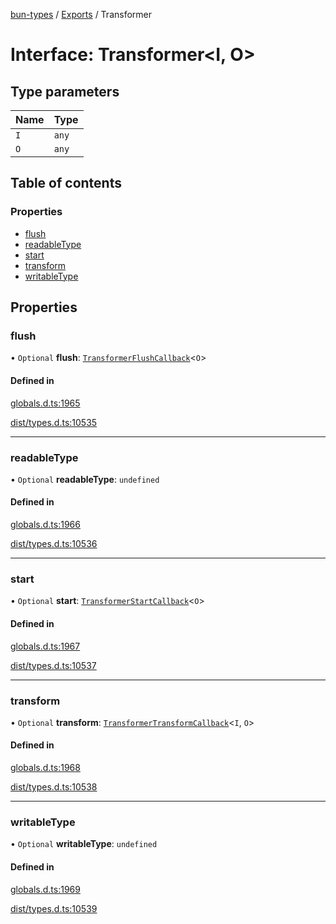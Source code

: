 [bun-types](https://github.com/oven-sh/bun-types/blob/master/api-docs/README.md) / [Exports](https://github.com/oven-sh/bun-types/blob/master/api-docs/modules.md) / Transformer

# Interface: Transformer<I, O\>

## Type parameters

| Name | Type |
| :------ | :------ |
| `I` | `any` |
| `O` | `any` |

## Table of contents

### Properties

- [flush](https://github.com/oven-sh/bun-types/blob/master/api-docs/interfaces/Transformer.md#flush)
- [readableType](https://github.com/oven-sh/bun-types/blob/master/api-docs/interfaces/Transformer.md#readabletype)
- [start](https://github.com/oven-sh/bun-types/blob/master/api-docs/interfaces/Transformer.md#start)
- [transform](https://github.com/oven-sh/bun-types/blob/master/api-docs/interfaces/Transformer.md#transform)
- [writableType](https://github.com/oven-sh/bun-types/blob/master/api-docs/interfaces/Transformer.md#writabletype)

## Properties

### flush

• `Optional` **flush**: [`TransformerFlushCallback`](https://github.com/oven-sh/bun-types/blob/master/api-docs/interfaces/TransformerFlushCallback.md)<`O`\>

#### Defined in

[globals.d.ts:1965](https://github.com/valgaze/bun-types/blob/6f8dbf8/globals.d.ts#L1965)

[dist/types.d.ts:10535](https://github.com/valgaze/bun-types/blob/6f8dbf8/dist/types.d.ts#L10535)

___

### readableType

• `Optional` **readableType**: `undefined`

#### Defined in

[globals.d.ts:1966](https://github.com/valgaze/bun-types/blob/6f8dbf8/globals.d.ts#L1966)

[dist/types.d.ts:10536](https://github.com/valgaze/bun-types/blob/6f8dbf8/dist/types.d.ts#L10536)

___

### start

• `Optional` **start**: [`TransformerStartCallback`](https://github.com/oven-sh/bun-types/blob/master/api-docs/interfaces/TransformerStartCallback.md)<`O`\>

#### Defined in

[globals.d.ts:1967](https://github.com/valgaze/bun-types/blob/6f8dbf8/globals.d.ts#L1967)

[dist/types.d.ts:10537](https://github.com/valgaze/bun-types/blob/6f8dbf8/dist/types.d.ts#L10537)

___

### transform

• `Optional` **transform**: [`TransformerTransformCallback`](https://github.com/oven-sh/bun-types/blob/master/api-docs/interfaces/TransformerTransformCallback.md)<`I`, `O`\>

#### Defined in

[globals.d.ts:1968](https://github.com/valgaze/bun-types/blob/6f8dbf8/globals.d.ts#L1968)

[dist/types.d.ts:10538](https://github.com/valgaze/bun-types/blob/6f8dbf8/dist/types.d.ts#L10538)

___

### writableType

• `Optional` **writableType**: `undefined`

#### Defined in

[globals.d.ts:1969](https://github.com/valgaze/bun-types/blob/6f8dbf8/globals.d.ts#L1969)

[dist/types.d.ts:10539](https://github.com/valgaze/bun-types/blob/6f8dbf8/dist/types.d.ts#L10539)
